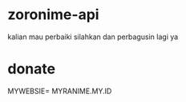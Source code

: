 # zoronime-api

kalian mau perbaiki silahkan dan perbagusin lagi ya

# donate
MYWEBSIE= MYRANIME.MY.ID
